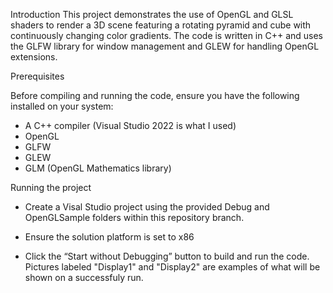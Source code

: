 Introduction
This project demonstrates the use of OpenGL and GLSL shaders to render a 3D scene featuring a rotating pyramid and cube with continuously changing color gradients. The code is written in C++ and uses the GLFW library for window management and GLEW for handling OpenGL extensions.

Prerequisites

Before compiling and running the code, ensure you have the following installed on your system:
- A C++ compiler (Visual Studio 2022 is what I used)
- OpenGL
- GLFW
- GLEW
- GLM (OpenGL Mathematics library)

Running the project

-	Create a Visal Studio project using the provided Debug and OpenGLSample folders within this repository branch.
-	Ensure the solution platform is set to x86
 
-	Click the “Start without Debugging” button to build and run the code. Pictures labeled "Display1" and "Display2" are examples of what will be shown on a successfuly run.
   

